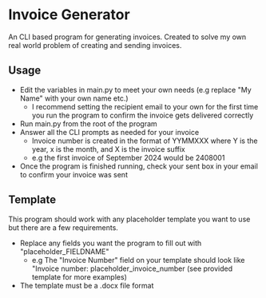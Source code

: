 # Invoice Generator

An CLI based program for generating invoices. Created to solve my own real world problem of creating and sending invoices.

## Usage
* Edit the variables in main.py to meet your own needs (e.g replace "My Name" with your own name etc.)
    - I recommend setting the recipient email to your own for the first time you run the program to confirm the invoice gets delivered correctly
* Run main.py from the root of the program
* Answer all the CLI prompts as needed for your invoice
    - Invoice number is created in the format of YYMMXXX where Y is the year, x is the month, and X is the invoice suffix 
    - e.g the first invoice of September 2024 would be 2408001 
* Once the program is finished running, check your sent box in your email to confirm your invoice was sent

## Template
This program should work with any placeholder template you want to use but there are a few requirements.
* Replace any fields you want the program to fill out with "placeholder_FIELDNAME" 
    - e.g The "Invoice Number" field on your template should look like "Invoice number: placeholder_invoice_number (see provided template for more examples)
* The template must be a .docx file format
